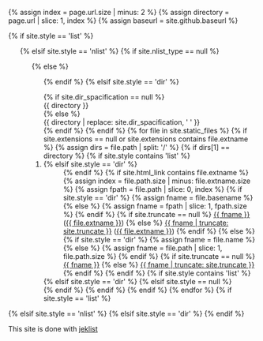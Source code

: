---
---

{% assign index = page.url.size | minus: 2 %}
{% assign directory = page.url | slice: 1, index %}
{% assign baseurl = site.github.baseurl %}

<div>
{% if site.style == 'list' %}
    <ul>
{% elsif site.style == 'nlist' %}
    {% if site.nlist_type == null %}
        <ol>
    {% else %}
        <ol type="{{ site.nlist_type }}">
    {% endif %}
{% elsif site.style == 'dir' %}
    <dl>
    {% if site.dir_spacification == null %}
        <dt>{{ directory }}</dt>
    {% else %}
        <dt>{{ directory | replace: site.dir_spacification, ' ' }}</dt>
    {% endif %}
{% endif %}
{% for file in site.static_files %}
    {% if site.extensions == null or site.extensions contains file.extname %}
        {% assign dirs = file.path | split: '/' %}
        {% if dirs[1] == directory %}
            {% if site.style contains 'list' %}
                <li>
            {% elsif site.style == 'dir' %}
                <dd>
            {% endif %}
            {% if site.html_link contains file.extname %}
                {% assign index = file.path.size | minus: file.extname.size %}
                {% assign fpath = file.path | slice: 0, index %}
                {% if site.style == 'dir' %}
                    {% assign fname = file.basename %}
                {% else %}
                    {% assign fname = fpath | slice: 1, fpath.size %}
                {% endif %}
                {% if site.truncate == null %}
                    <a href="{{ baseurl }}{{ fpath }}">{{ fname }}</a> (<a href="{{ baseurl }}{{ file.path }}">{{ file.extname }}</a>)
                {% else %}
                    <a href="{{ baseurl }}{{ fpath }}">{{ fname | truncate: site.truncate }}</a> (<a href="{{ baseurl }}{{ file.path }}">{{ file.extname }}</a>)
                {% endif %}
            {% else %}
                {% if site.style == 'dir' %}
                    {% assign fname = file.name %}
                {% else %}
                    {% assign fname = file.path | slice: 1, file.path.size %}
                {% endif %}
                {% if site.truncate == null %}
                    <a href="{{ baseurl }}{{ file.path }}">{{ fname }}</a>
                {% else %}
                    <a href="{{ baseurl }}{{ file.path }}">{{ fname | truncate: site.truncate }}</a>
                {% endif %}
            {% endif %}
            {% if site.style contains 'list' %}
                </li>
            {% elsif site.style == 'dir' %}
                </dd>
            {% elsif site.style == null %}
                <br>
            {% endif %}
        {% endif %}
    {% endif %}
{% endfor %}
{% if site.style == 'list' %}
    </ul>
{% elsif site.style == 'nlist' %}
    </ol>
{% elsif site.style == 'dir' %}
    </dl>
{% endif %}
</div>

This site is done with [jeklist](https://github.com/fgallaire/jeklist)
